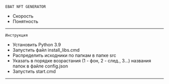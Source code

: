     EBAT NFT GENERATOR         
- Скорость
- Понятность
---
    Инструкция
- Установить Python 3.9
- Запустить файл install_libs.cmd
- Распределить исходники по папкам в папке src
- Указать в порядке возрастания  (1 - фон, 2 - след., 3...) названия папок в файле config.json
- Запустить start.cmd
---
